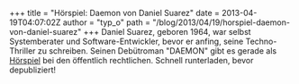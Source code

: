 +++
title = "Hörspiel: Daemon von Daniel Suarez"
date = 2013-04-19T04:07:02Z
author = "typ_o"
path = "/blog/2013/04/19/horspiel-daemon-von-daniel-suarez"
+++
Daniel Suarez, geboren 1964, war selbst Systemberater und
Software-Entwickler, bevor er anfing, seine Techno-Thriller zu
schreiben. Seinen Debütroman "DAEMON" gibt es gerade als
[Hörspiel](http://www.einslive.de/sendungen/plan_b/krimi/2013/daemon/130408_inhalt.jsp)
bei den öffentlich rechtlichen. Schnell runterladen, bevor
depubliziert\!

